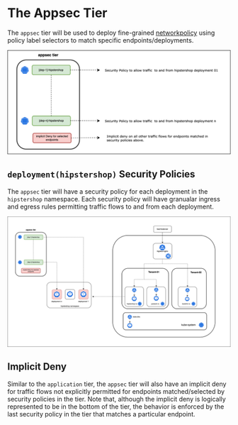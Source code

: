 # The Appsec Tier

The `appsec` tier will be used to deploy fine-grained [networkpolicy](https://docs.tigera.io/v3.14/reference/resources/networkpolicy) using policy label selectors to match specific endpoints/deployments.   

![appsec-tier](images/appsec-tier.png)



## `deployment(hipstershop)` Security Policies

The `appsec` tier will have a security policy for each deployment in the `hipstershop` namespace. Each security policy will have granualar ingress and egress rules permitting traffic flows to and from each deployment. 

![appsec-policies](images/appsec-policies.png)

## Implicit Deny

Similar to the `application` tier, the `appsec` tier will also have an implicit deny for traffic flows not explicitly permitted for endpoints matched/selected by security policies in the tier. Note that, although the implicit deny is logically represented to be in the bottom of the tier, the behavior is enforced by the last security policy in the tier that matches a particular endpoint.   